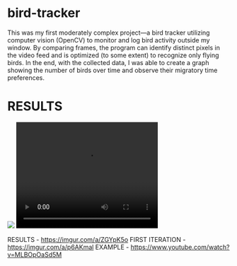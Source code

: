 # bird-tracker
This was my first moderately complex project—a bird tracker utilizing computer vision (OpenCV) to monitor and log bird activity outside my window. By comparing frames, the program can identify distinct pixels in the video feed and is optimized (to some extent) to recognize only flying birds. In the end, with the collected data, I was able to create a graph showing the number of birds over time and observe their migratory time preferences.
<h1>RESULTS</h1>
<picture>
  <img src="https://i.imgur.com/WIJvlLE.jpeg">
</picture>
<video width="320" height="240" controls>
  <source src="https://i.imgur.com/3E2BL3h.mp4" type="video/mp4">
</video>

RESULTS - https://imgur.com/a/ZGYpK5o
FIRST ITERATION - https://imgur.com/a/p6AKmal
EXAMPLE - https://www.youtube.com/watch?v=MLBOpOaSd5M 
